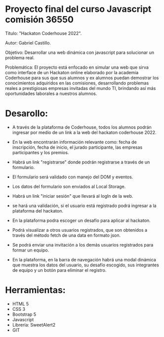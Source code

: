 # Proyecto final del curso Javascript comisión 36550

Título: "Hackaton Coderhouse 2022".

Autor: Gabriel Castillo.

Objetivo: Desarrollar una web dinámica con javascript para solucionar un problema real.

Problemática: El proyecto está enfocado en simular una web que sirva como interface de un Hackaton online elaborado por la academia Coderhouse para sus que sus alumnos y ex alumnos puedan demostrar los conocimientos adquiridos en las comisiones, desarrollando problemas reales a prestigiosas empresas invitadas del mundo TI, brindando así más oportunidades  laborales a nuestros alumnos.



# Desarollo:
- A través de la plataforma de Coderhouse, todos los alumnos podrán ingresar por medio de un  link a la web del  hackaton coderhouse 2022.

- En la web encontrarán información relevante como: fecha de inscripción, fecha de inicio, el jurado participante, las empresas participantes y los premios.

- Habrá un link "registrarse" donde podrán registrarse a través de un formulario.
- El formulario será validado con manejo del DOM y eventos.
- Los datos del formulario son enviados al Local Storage.
- Habrá un link "iniciar sesión" que llevará al logIn de la web.
- se hará una validación, si el usuario está registrado podrá ingresar a la plataforma del hackaton.
- En la plataforma podra escoger un desafío para aplicar al hackaton.
- Podrá visualizar a otros usuarios registrados, que son obtenidos a través del método fetch de una data en formato json.
- Se podrá enviar una invitación a los demás usuarios registrados para formar un equipo.
- En la plataforma, en la barra de navegación habrá una modal dinámica que muestra los datos del usuario, su desafío escogido, sus integrantes de equipo y un botón para eliminar el registro.

# Herramientas:
- HTML 5
- CSS 3
- Bootstrap 5
- Javascript
- Librería: SweetAlert2
- GIT


